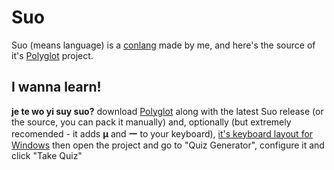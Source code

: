 # Suo
Suo (means language) is a [conlang](https://en.wikipedia.org/wiki/Constructed_language) made by me, and here's the source of it's [Polyglot](https://draquet.github.io/PolyGlot/) project.
## I wanna learn!
**je te wo yi suy suo?** download [Polyglot](https://draquet.github.io/PolyGlot/) along with the latest Suo release (or the source, you can pack it manually) and, optionally (but extremely recomended - it adds **µ** and **ー** to your keyboard), [it's keyboard layout for Windows](https://github.com/adrianvic/suo-keyboard-windows/) then open the project and go to "Quiz Generator", configure it and click "Take Quiz"
